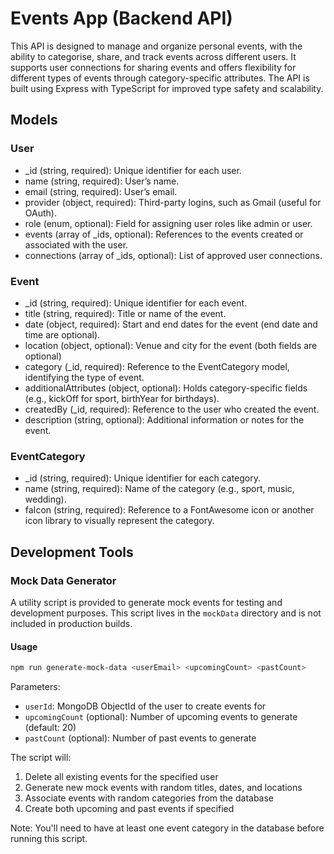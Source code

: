 # Events App (Backend API)

This API is designed to manage and organize personal events, with the ability to categorise, share, and track events across different users. It supports user connections for sharing events and offers flexibility for different types of events through category-specific attributes. The API is built using Express with TypeScript for improved type safety and scalability.

## Models

### User

- \_id (string, required): Unique identifier for each user.
- name (string, required): User’s name.
- email (string, required): User’s email.
- provider (object, required): Third-party logins, such as Gmail (useful for OAuth).
- role (enum, optional): Field for assigning user roles like admin or user.
- events (array of \_ids, optional): References to the events created or associated with the user.
- connections (array of \_ids, optional): List of approved user connections.

### Event

- \_id (string, required): Unique identifier for each event.
- title (string, required): Title or name of the event.
- date (object, required): Start and end dates for the event (end date and time are optional).
- location (object, optional): Venue and city for the event (both fields are optional)
- category (\_id, required): Reference to the EventCategory model, identifying the type of event.
- additionalAttributes (object, optional): Holds category-specific fields (e.g., kickOff for sport, birthYear for birthdays).
- createdBy (\_id, required): Reference to the user who created the event.
- description (string, optional): Additional information or notes for the event.

### EventCategory

- \_id (string, required): Unique identifier for each category.
- name (string, required): Name of the category (e.g., sport, music, wedding).
- faIcon (string, required): Reference to a FontAwesome icon or another icon library to visually represent the category.

## Development Tools

### Mock Data Generator

A utility script is provided to generate mock events for testing and development purposes. This script lives in the `mockData` directory and is not included in production builds.

#### Usage

```bash
npm run generate-mock-data <userEmail> <upcomingCount> <pastCount>
```

Parameters:

- `userId`: MongoDB ObjectId of the user to create events for
- `upcomingCount` (optional): Number of upcoming events to generate (default: 20)
- `pastCount` (optional): Number of past events to generate

The script will:

1. Delete all existing events for the specified user
2. Generate new mock events with random titles, dates, and locations
3. Associate events with random categories from the database
4. Create both upcoming and past events if specified

Note: You'll need to have at least one event category in the database before running this script.
